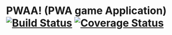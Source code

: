 # PWAA! (PWA game Application) [![Build Status](https://travis-ci.org/elzup/react-app-boilerplate.svg?branch=master)](https://travis-ci.org/elzup/react-app-boilerplate) [![Coverage Status](https://coveralls.io/repos/github/elzup/react-app-boilerplate/badge.svg?branch=master)](https://coveralls.io/github/elzup/react-app-boilerplate?branch=master)

> 
